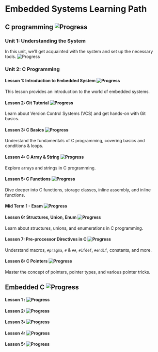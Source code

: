 # Embedded Systems Learning Path
 
## C programming ![Progress](https://progress-bar.dev/100/?title=completed)
 
### Unit 1: Understanding the System  

In this unit, we'll get acquainted with the system and set up the necessary tools. ![Progress](https://progress-bar.dev/100/?title=completed)

### Unit 2: C Programming

#### Lesson 1: Introduction to Embedded System ![Progress](https://progress-bar.dev/100/?title=completed) 

This lesson provides an introduction to the world of embedded systems.

#### Lesson 2: Git Tutorial ![Progress](https://progress-bar.dev/100/?title=completed)

Learn about Version Control Systems (VCS) and get hands-on with Git basics.

#### Lesson 3: C Basics ![Progress](https://progress-bar.dev/100/?title=completed)

Understand the fundamentals of C programming, covering basics and conditions & loops.

#### Lesson 4: C Array & String ![Progress](https://progress-bar.dev/100/?title=completed)

Explore arrays and strings in C programming.

#### Lesson 5: C Functions ![Progress](https://progress-bar.dev/100/?title=completed)

Dive deeper into C functions, storage classes, inline assembly, and inline functions.

#### Mid Term 1 - Exam ![Progress](https://progress-bar.dev/100/?title=completed)

#### Lesson 6: Structures, Union, Enum ![Progress](https://progress-bar.dev/100/?title=Completed)

Learn about structures, unions, and enumerations in C programming.

#### Lesson 7: Pre-processor Directives in C ![Progress](https://progress-bar.dev/100/?title=completed)

Understand macros, `#pragma`, `#` & `##`, `#ifdef`, `#endif`, constants, and more.

#### Lesson 8: C Pointers ![Progress](https://progress-bar.dev/100/?title=completed)

Master the concept of pointers, pointer types, and various pointer tricks.

## Embedded C ![Progress](https://progress-bar.dev/65/?title=in+progress)

#### Lesson 1 :   ![Progress](https://progress-bar.dev/100/?title=Completed)

#### Lesson 2:    ![Progress](https://progress-bar.dev/100/?title=Completed)

#### Lesson 3:    ![Progress](https://progress-bar.dev/100/?title=Completed)

#### Lesson 4:    ![Progress](https://progress-bar.dev/0/?title=not+started)

#### Lesson 5:    ![Progress](https://progress-bar.dev/0/?title=not+started)
